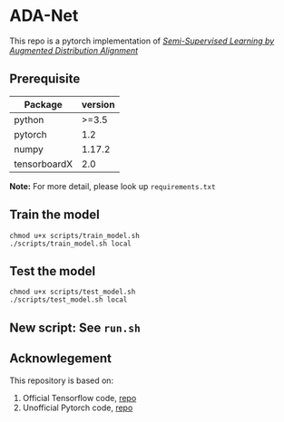 # ADA-Net
This repo is a pytorch implementation of [*Semi-Supervised Learning by Augmented Distribution Alignment*](https://arxiv.org/abs/1905.08171)

## Prerequisite

| **Package**    | **version**  |
|----------------|--------------|
| python         |  >=3.5       |
| pytorch        |  1.2         |
| numpy          |  1.17.2      |
| tensorboardX   |  2.0         |

**Note:** For more detail, please look up `requirements.txt`

## Train the model

```
chmod u+x scripts/train_model.sh
./scripts/train_model.sh local
```
## Test the model

```
chmod u+x scripts/test_model.sh
./scripts/test_model.sh local
```

## New script: See `run.sh`

## Acknowlegement

This repository is based on:
1. Official Tensorflow code, [repo](https://github.com/qinenergy/adanet)
2. Unofficial Pytorch code, [repo](https://github.com/jizongFox/AdaNet-PyTorch)
